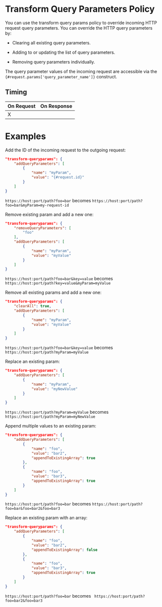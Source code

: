 # Transform Query Parameters Policy

<head>
  <meta name="guidename" content="API Management"/>
  <meta name="context" content="GUID-c4100b26-15c0-4949-8d5d-ddd32c0a754e"/>
</head>

You can use the transform query params policy to override incoming HTTP request query parameters. You can override the HTTP query parameters by:

- Clearing all existing query parameters.

- Adding to or updating the list of query parameters.

- Removing query parameters individually.

The query parameter values of the incoming request are accessible via the `{#request.params['query_parameter_name']}` construct.



## Timing


| On Request | On Response |
|---|---|
|  X |   |  

# Examples

Add the ID of the incoming request to the outgoing request:
``` json
"transform-queryparams": {
    "addQueryParameters": [
        {
            "name": "myParam",
            "value": "{#request.id}"
        }
    ]
}
```
`https://host:port/path?foo=bar` becomes `https://host:port/path?foo=bar&myParam=my-request-id`

Remove existing param and add a new one:

``` json
"transform-queryparams": {
    "removeQueryParameters": [
        "foo"
    ],
    "addQueryParameters": [
        {
            "name": "myParam",
            "value": "myValue"
        }
    ]
}
```
`https://host:port/path?foo=bar&key=value` becomes `https://host:port/path?key=value&myParam=myValue`

Remove all existing params and add a new one:

``` json
"transform-queryparams": {
    "clearAll": true,
    "addQueryParameters": [
        {
            "name": "myParam",
            "value": "myValue"
        }
    ]
}
```
`https://host:port/path?foo=bar&key=value` becomes `https://host:port/path?myParam=myValue`

Replace an existing param:

``` json
"transform-queryparams": {
    "addQueryParameters": [
        {
            "name": "myParam",
            "value": "myNewValue"
        }
    ]
}
```
`https://host:port/path?myParam=myValue` becomes ` https://host:port/path?myParam=myNewValue`

Append multiple values to an existing param:

``` json
"transform-queryparams": {
    "addQueryParameters": [
        {
            "name": "foo",
            "value": "bar2",
            "appendToExistingArray": true
        },
        {
            "name": "foo",
            "value": "bar3",
            "appendToExistingArray": true
        }
    ]
}
```
`https://host:port/path?foo=bar` becomes `https://host:port/path?foo=bar&foo=bar2&foo=bar3` 

Replace an existing param with an array:

``` json
"transform-queryparams": {
    "addQueryParameters": [
        {
            "name": "foo",
            "value": "bar2",
            "appendToExistingArray": false
        },
        {
            "name": "foo",
            "value": "bar3",
            "appendToExistingArray": true
        }
    ]
}
```

`https://host:port/path?foo=bar` becomes ` https://host:port/path?foo=bar2&foo=bar3`


